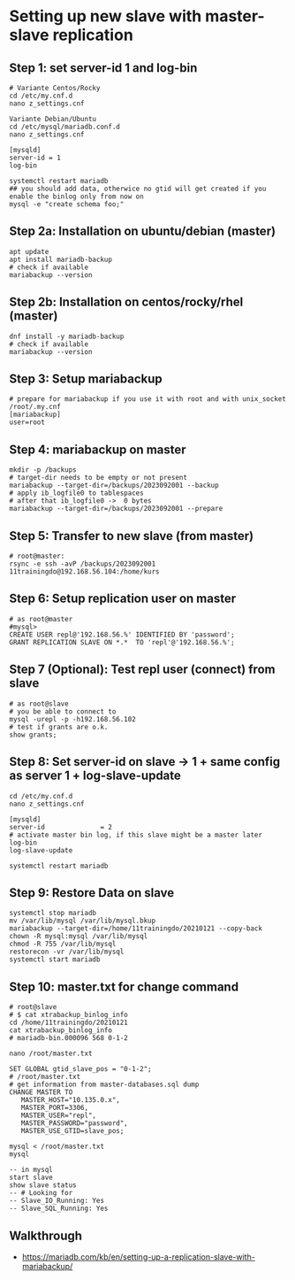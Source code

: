 # Setting up new slave with master-slave replication 

## Step 1: set server-id 1 and log-bin 

```
# Variante Centos/Rocky 
cd /etc/my.cnf.d
nano z_settings.cnf
```

```
Variante Debian/Ubuntu
cd /etc/mysql/mariadb.conf.d
nano z_settings.cnf
```


```
[mysqld]
server-id = 1
log-bin
```

```
systemctl restart mariadb 
## you should add data, otherwice no gtid will get created if you enable the binlog only from now on
mysql -e "create schema foo;"
```

## Step 2a: Installation on ubuntu/debian (master)

```
apt update
apt install mariadb-backup 
# check if available
mariabackup --version 
```


## Step 2b: Installation on centos/rocky/rhel (master)

```
dnf install -y mariadb-backup 
# check if available
mariabackup --version 
```

## Step 3: Setup mariabackup 

```
# prepare for mariabackup if you use it with root and with unix_socket 
/root/.my.cnf 
[mariabackup]
user=root
```

## Step 4: mariabackup on master 

```
mkdir -p /backups 
# target-dir needs to be empty or not present 
mariabackup --target-dir=/backups/2023092001 --backup 
# apply ib_logfile0 to tablespaces 
# after that ib_logfile0 ->  0 bytes 
mariabackup --target-dir=/backups/2023092001 --prepare 
```

## Step 5: Transfer to new slave (from master) 

```
# root@master:
rsync -e ssh -avP /backups/2023092001 11trainingdo@192.168.56.104:/home/kurs
```

## Step 6: Setup replication user on master 

```
# as root@master 
#mysql>
CREATE USER repl@'192.168.56.%' IDENTIFIED BY 'password';
GRANT REPLICATION SLAVE ON *.*  TO 'repl'@'192.168.56.%';
```

## Step 7 (Optional): Test repl user (connect) from slave 

```
# as root@slave 
# you be able to connect to 
mysql -urepl -p -h192.168.56.102
# test if grants are o.k. 
show grants;
```

## Step 8: Set server-id on slave -> 1 + same config as server 1 + log-slave-update

```
cd /etc/my.cnf.d
nano z_settings.cnf
```

```
[mysqld]
server-id              = 2
# activate master bin log, if this slave might be a master later 
log-bin
log-slave-update
```

```
systemctl restart mariadb 
```

## Step 9: Restore Data on slave 

```
systemctl stop mariadb 
mv /var/lib/mysql /var/lib/mysql.bkup
mariabackup --target-dir=/home/11trainingdo/20210121 --copy-back 
chown -R mysql:mysql /var/lib/mysql
chmod -R 755 /var/lib/mysql
restorecon -vr /var/lib/mysql
systemctl start mariadb
```

## Step 10: master.txt for change command 

```
# root@slave
# $ cat xtrabackup_binlog_info
cd /home/11trainingdo/20210121
cat xtrabackup_binlog_info 
# mariadb-bin.000096 568 0-1-2
```

```
nano /root/master.txt
```

```
SET GLOBAL gtid_slave_pos = "0-1-2";
# /root/master.txt 
# get information from master-databases.sql dump 
CHANGE MASTER TO 
   MASTER_HOST="10.135.0.x", 
   MASTER_PORT=3306, 
   MASTER_USER="repl",  
   MASTER_PASSWORD="password", 
   MASTER_USE_GTID=slave_pos;
```

```
mysql < /root/master.txt 
mysql 
```

```
-- in mysql 
start slave
show slave status 
-- # Looking for
-- Slave_IO_Running: Yes
-- Slave_SQL_Running: Yes

```



## Walkthrough 

  * https://mariadb.com/kb/en/setting-up-a-replication-slave-with-mariabackup/
